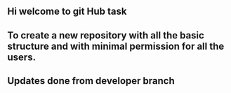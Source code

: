 ## Hi welcome to git Hub task
## To create a new repository with all the basic structure and with minimal permission for all the users.

## Updates done from developer branch
